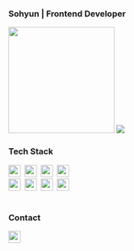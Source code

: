 <!--타이틀-->
<h3>Sohyun | Frontend Developer <a href="https://hits.seeyoufarm.com"><img height="16" src="https://hits.seeyoufarm.com/api/count/incr/badge.svg?url=https%3A%2F%2Fgithub.com%2Fgjbae1212%2Fhit-thgus5335&count_bg=%236F97EE&title_bg=%236F6F6F&icon=baidu.svg&icon_color=%23E7E7E7&title=%EB%B0%9C%EB%8F%84%EC%9E%A5&edge_flat=false"/></a> </h3> 

<div>
  <img width="210" src="https://github.com/user-attachments/assets/fddb0f2d-42ad-4476-a41c-ad2438a90a85">
  <picture>
  <source
    srcset="https://github-readme-stats.vercel.app/api?username=thgus5335&show_icons=true&theme=github_dark_dimmed"
    media="(prefers-color-scheme: dark)"
  />
  <source
    srcset="https://github-readme-stats.vercel.app/api?username=thgus5335&show_icons=true"
    media="(prefers-color-scheme: light), (prefers-color-scheme: no-preference)"
  />
  <img src="https://github-readme-stats.vercel.app/api?username=thgus5335&show_icons=true" />
  </picture>
</div>

<!--기술 스택-->
  <h3>Tech Stack</h3>
  <div>
    <img height="24" src="https://img.shields.io/badge/react-555967.svg?style=for-the-badge&logo=react&logoColor=61DAFB" />&nbsp
    <img height="24" src="https://img.shields.io/badge/Next-404040.svg?style=for-the-badge&logo=next.js&logoColor=white" />&nbsp
    <img height="24" src="https://img.shields.io/badge/javascript-ECC36A.svg?style=for-the-badge&logo=javascript&logoColor=20232a" />&nbsp
    <img height="24" src="https://img.shields.io/badge/typescript-5197C6.svg?style=for-the-badge&logo=typescript&logoColor=white" />&nbsp
  </div>
  <div>
    <img height="24" src="https://img.shields.io/badge/html5-CE8570.svg?style=for-the-badge&logo=html5&logoColor=white" />&nbsp
    <img height="24" src="https://img.shields.io/badge/css3-57A3DA.svg?style=for-the-badge&logo=css3&logoColor=white" />&nbsp
    <img height="24" src="https://img.shields.io/badge/tailwindcss-6BBCC6.svg?style=for-the-badge&logo=tailwind-css&logoColor=white" />&nbsp
    <img height="24" src="https://img.shields.io/badge/React%20Query-DD7C86.svg?style=for-the-badge&logo=react%20query&logoColor=white" />&nbsp
  </div>

<br>

<!--기술 스택-->
  <h3>Contact</h3>
  <div>
<!--     <a href="https://velog.io/@oka1313">
      <img src="https://img.shields.io/badge/Velog-1EBC8F?style=for-the-badge&logo=velog&logoColor=white" />&nbsp
    </a> -->
    <img height="24" src="https://img.shields.io/badge/sohyun5335@gmail.com-737373?style=for-the-badge&logo=gmail&logoColor=white"/>&nbsp
  </div>
